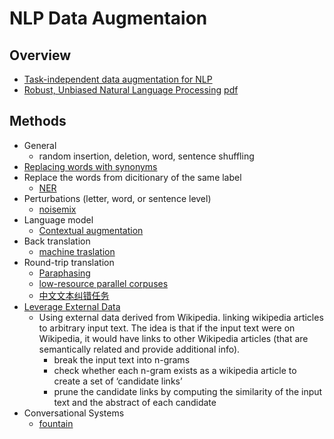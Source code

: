 # NLP Data Augmentaion

## Overview

- [Task-independent data augmentation for NLP](http://blog.aylien.com/research-directions-at-aylien-in-nlp-and-transfer-learning/)
- [Robust, Unbiased Natural Language Processing](https://drive.google.com/file/d/1JhZKKCJjIDIqZdwRL0GEUcrWxscLS87l/view) [pdf](https://github.com/quincyliang/nlp-data-augmentation/blob/master/materials/robust%20training.pdf)

## Methods

- General 
  - random insertion, deletion, word, sentence shuffling
- [Replacing words with synonyms](https://github.com/KonstantinHemker/NLP-data-augmentation)
- Replace the words from dicitionary of the same label
  - [NER](https://zhuanlan.zhihu.com/p/43061858)
- Perturbations (letter, word, or sentence level)
  - [noisemix](https://github.com/noisemix/noisemix)
- Language model
  - [Contextual augmentation](https://github.com/pfnet-research/contextual_augmentation)
- Back translation
  - [machine traslation](https://research.fb.com/publications/understanding-back-translation-at-scale/)
- Round-trip translation
  - [Paraphasing](https://github.com/PavelOstyakov/toxic/blob/master/tools/extend_dataset.py)
  - [low-resource parallel corpuses](https://github.com/fsxfreak/nlp-augment)
  - [中文文本纠错任务](https://liweinlp.com/?p=5000)
- [Leverage External Data](https://forums.fast.ai/t/data-augmentation-for-nlp/229/11)
  - Using external data derived from Wikipedia. linking wikipedia articles to arbitrary input text. The idea is that if the input text were on Wikipedia, it would have links to other Wikipedia articles (that are semantically related and provide additional info).
    - break the input text into n-grams
    - check whether each n-gram exists as a wikipedia article to create a set of ‘candidate links’
    - prune the candidate links by computing the similarity of the input text and the abstract of each candidate
- Conversational Systems
  - [fountain](https://github.com/tzano/fountain)